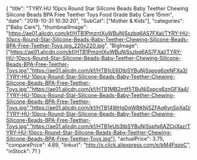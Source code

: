 {
	"title": "TYRY.HU 10pcs Round Star Silicone Beads Baby Teether Chewing Silicone Beads BPA Free Teether Toys Food Grade Baby Care 15mm",
	"date": "2018-10-31 10:30:20",
	"SubCat": ["Mother & Kids"],
	"categories": ["Baby Care"],
	"thumbnailImage": "https://ae01.alicdn.com/kf/HTB1PmzntXuWBuNjSszbq6AS7FXal/TYRY-HU-10pcs-Round-Star-Silicone-Beads-Baby-Teether-Chewing-Silicone-Beads-BPA-Free-Teether-Toys.jpg_220x220.jpg",
	"BigImage": ["https://ae01.alicdn.com/kf/HTB1PmzntXuWBuNjSszbq6AS7FXal/TYRY-HU-10pcs-Round-Star-Silicone-Beads-Baby-Teether-Chewing-Silicone-Beads-BPA-Free-Teether-Toys.jpg","https://ae01.alicdn.com/kf/HTB1cE6Dtb5YBuNjSspoq6zeNFXa3/TYRY-HU-10pcs-Round-Star-Silicone-Beads-Baby-Teether-Chewing-Silicone-Beads-BPA-Free-Teether-Toys.jpg","https://ae01.alicdn.com/kf/HTB1MB2mtf5TBuNjSspcq6znGFXa4/TYRY-HU-10pcs-Round-Star-Silicone-Beads-Baby-Teether-Chewing-Silicone-Beads-BPA-Free-Teether-Toys.jpg","https://ae01.alicdn.com/kf/HTB149IHgDqWBKNjSZFAq6ynSpXaD/TYRY-HU-10pcs-Round-Star-Silicone-Beads-Baby-Teether-Chewing-Silicone-Beads-BPA-Free-Teether-Toys.jpg","https://ae01.alicdn.com/kf/HTB1eUb3tbSYBuNjSspfq6AZCpXaz/TYRY-HU-10pcs-Round-Star-Silicone-Beads-Baby-Teether-Chewing-Silicone-Beads-BPA-Free-Teether-Toys.jpg"],
	"actualPrice": 3.75,
	"comparePrice": 4.69,
	"linkurl": "http://s.click.aliexpress.com/e/bM4FqzeC",
	"inStock": 71
}

